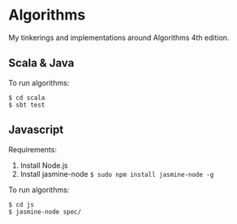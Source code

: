# Algorithms

My tinkerings and implementations around Algorithms 4th edition.

## Scala & Java

To run algorithms:

```shell
$ cd scala
$ sbt test
```

## Javascript

Requirements:

  1.  Install Node.js
  2.  Install jasmine-node `$ sudo npm install jasmine-node -g`

To run algorithms:

```shell
$ cd js
$ jasmine-node spec/
```
